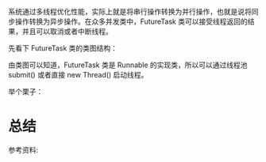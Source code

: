 系统通过多线程优化性能，实际上就是将串行操作转换为并行操作，也就是说将同步操作转换为异步操作。在众多并发类中，FutureTask 类可以接受线程返回的结果，并且可以取消或者中断线程。

先看下 FutureTask 类的类图结构：


由类图可以知道，FutureTask 类是 Runnable 的实现类，所以可以通过线程池 submit() 或者直接 new Thread() 启动线程。

举个栗子：


# 总结

参考资料: